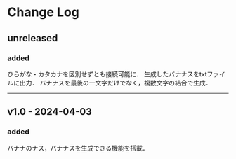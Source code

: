 # Change Log

## unreleased
### added
ひらがな・カタカナを区別せずとも接続可能に．
生成したバナナスをtxtファイルに出力．
バナナスを最後の一文字だけでなく，複数文字の結合で生成．

---
## v1.0 - 2024-04-03
### added
バナナのナス，バナナスを生成できる機能を搭載．

